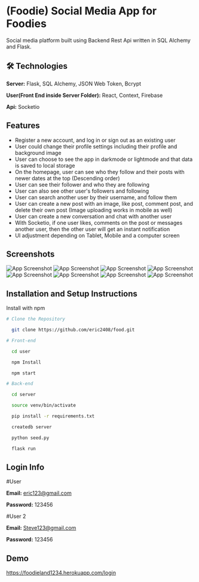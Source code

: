 
# (Foodie) Social Media App for Foodies

Social media platform built using Backend Rest Api written in SQL Alchemy and Flask. 


## 🛠 Technologies

**Server:** Flask, SQL Alchemy, JSON Web Token, Bcrypt

**User(Front End inside Server Folder):** React, Context, Firebase

**Api:** Socketio




## Features

- Register a new account, and log in or sign out as an existing user
- User could change their profile settings including their profile and background image
- User can choose to see the app in darkmode or lightmode and that data is saved to local storage
- On the homepage, user can see who they follow and their posts with newer dates at the top (Descending order)
- User can see their follower and who they are following
- User can also see other user's followers and following 
- User can search another user by their username, and follow them
- User can create a new post with an image, like post, comment post, and delete their own post (Image uploading works in mobile as well)
- User can create a new conversation and chat with another user
- With Socketio, if one user likes, comments on the post or messages another user, then the other user will get an instant notification
- UI adjustment depending on Tablet, Mobile and a computer screen






## Screenshots

![App Screenshot](https://i.ibb.co/c2VW46m/29.png)
![App Screenshot](https://i.ibb.co/HgLbrQp/30.png)
![App Screenshot](https://i.ibb.co/XbvDzPV/31.png)
![App Screenshot](https://i.ibb.co/b7shVty/32.png)
![App Screenshot](https://i.ibb.co/kgMhL5Z/33.png)
![App Screenshot](https://i.ibb.co/9b5KstN/34.png)
![App Screenshot](https://i.ibb.co/Ss96k7Y/35.png)
![App Screenshot](https://i.ibb.co/X5Nsk60/36.png)







## Installation and Setup Instructions

Install with npm

```bash
# Clone the Repository

  git clone https://github.com/eric2408/food.git

# Front-end

  cd user 

  npm Install

  npm start

# Back-end

  cd server

  source venv/bin/activate

  pip install -r requirements.txt

  createdb server

  python seed.py

  flask run
```
    
## Login Info

#User

**Email:** eric123@gmail.com

**Password:** 123456


#User 2

**Email:** Steve123@gmail.com

**Password:** 123456

## Demo

https://foodieland1234.herokuapp.com/login
